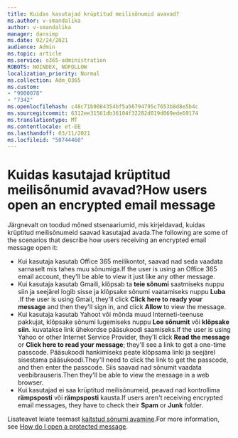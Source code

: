```yaml
---
title: Kuidas kasutajad krüptitud meilisõnumid avavad?
ms.author: v-smandalika
author: v-smandalika
manager: dansimp
ms.date: 02/24/2021
audience: Admin
ms.topic: article
ms.service: o365-administration
ROBOTS: NOINDEX, NOFOLLOW
localization_priority: Normal
ms.collection: Adm_O365
ms.custom:
- "9000078"
- "7342"
ms.openlocfilehash: c48c71b9084354bf5a56794795c7653b8d8e5b4c
ms.sourcegitcommit: 6312ee31561db36104f32282d019d069ede69174
ms.translationtype: MT
ms.contentlocale: et-EE
ms.lasthandoff: 03/11/2021
ms.locfileid: "50744460"
---
```

# <a name="how-users-open-an-encrypted-email-message"></a><span data-ttu-id="40b4d-102">Kuidas kasutajad krüptitud meilisõnumid avavad?</span><span class="sxs-lookup"><span data-stu-id="40b4d-102">How users open an encrypted email message</span></span>

<span data-ttu-id="40b4d-103">Järgnevalt on toodud mõned stsenaariumid, mis kirjeldavad, kuidas krüptitud meilisõnumeid saavad kasutajad avada.</span><span class="sxs-lookup"><span data-stu-id="40b4d-103">The following are some of the scenarios that describe how users receiving an encrypted email message open it:</span></span>

- <span data-ttu-id="40b4d-104">Kui kasutaja kasutab Office 365 meilikontot, saavad nad seda vaadata sarnaselt mis tahes muu sõnumiga.</span><span class="sxs-lookup"><span data-stu-id="40b4d-104">If the user is using an Office 365 email account, they'll be able to view it just like any other message.</span></span>
- <span data-ttu-id="40b4d-105">Kui kasutaja kasutab Gmaili, klõpsab ta **teie sõnumi** saatmiseks nuppu siin ja seejärel logib sisse ja klõpsake sõnumi vaatamiseks nuppu **Luba** .</span><span class="sxs-lookup"><span data-stu-id="40b4d-105">If the user is using Gmail, they'll click **Click here to ready your message** and then they'll sign in, and click **Allow** to view the message.</span></span>
- <span data-ttu-id="40b4d-106">Kui kasutaja kasutab Yahoot või mõnda muud Interneti-teenuse pakkujat, klõpsake sõnumi lugemiseks nuppu **Loe sõnumit** või **klõpsake siin**. kuvatakse link ühekordse pääsukoodi saamiseks.</span><span class="sxs-lookup"><span data-stu-id="40b4d-106">If the user is using Yahoo or other Internet Service Provider, they'll click **Read the message** or **Click here to read your message**; they'll see a link to get a one-time passcode.</span></span> <span data-ttu-id="40b4d-107">Pääsukoodi hankimiseks peate klõpsama linki ja seejärel sisestama pääsukoodi.</span><span class="sxs-lookup"><span data-stu-id="40b4d-107">They'll need to click the link to get the passcode, and then enter the passcode.</span></span> <span data-ttu-id="40b4d-108">Siis saavad nad sõnumit vaadata veebibrauseris.</span><span class="sxs-lookup"><span data-stu-id="40b4d-108">Then they'll be able to view the message in a web browser.</span></span>
- <span data-ttu-id="40b4d-109">Kui kasutajad ei saa krüptitud meilisõnumeid, peavad nad kontrollima **rämpsposti** või **rämpsposti** kausta.</span><span class="sxs-lookup"><span data-stu-id="40b4d-109">If users aren't receiving encrypted email messages, they have to check their **Spam** or **Junk** folder.</span></span>

<span data-ttu-id="40b4d-110">Lisateavet leiate teemast [kaitstud sõnumi avamine](https://support.microsoft.com/topic/how-do-i-open-a-protected-message-1157a286-8ecc-4b1e-ac43-2a608fbf3098).</span><span class="sxs-lookup"><span data-stu-id="40b4d-110">For more information, see [How do I open a protected message](https://support.microsoft.com/topic/how-do-i-open-a-protected-message-1157a286-8ecc-4b1e-ac43-2a608fbf3098).</span></span>